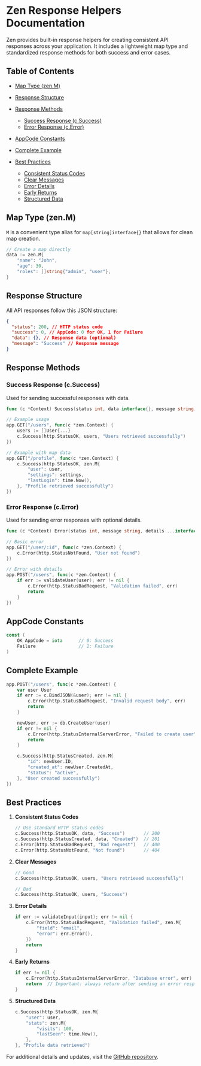 # Zen Response Helpers Documentation

Zen provides built-in response helpers for creating consistent API responses across your application. It includes a lightweight map type and standardized response methods for both success and error cases.

## Table of Contents

- [Map Type (zen.M)](#map-type-zenm)
- [Response Structure](#response-structure)
- [Response Methods](#response-methods)
  - [Success Response (c.Success)](#success-response-csuccess)
  - [Error Response (c.Error)](#error-response-cerror)
- [AppCode Constants](#appcode-constants)
- [Complete Example](#complete-example)
- [Best Practices](#best-practices)

  - [Consistent Status Codes](#consistent-status-codes)
  - [Clear Messages](#clear-messages)
  - [Error Details](#error-details)
  - [Early Returns](#early-returns)
  - [Structured Data](#structured-data)

## Map Type (zen.M)

`M` is a convenient type alias for `map[string]interface{}` that allows for clean map creation.

```go
// Create a map directly
data := zen.M{
    "name": "John",
    "age": 30,
    "roles": []string{"admin", "user"},
}
```

## Response Structure

All API responses follow this JSON structure:

```json
{
  "status": 200, // HTTP status code
  "success": 0, // AppCode: 0 for OK, 1 for Failure
  "data": {}, // Response data (optional)
  "message": "Success" // Response message
}
```

## Response Methods

### Success Response (c.Success)

Used for sending successful responses with data.

```go
func (c *Context) Success(status int, data interface{}, message string)

// Example usage
app.GET("/users", func(c *zen.Context) {
    users := []User{...}
    c.Success(http.StatusOK, users, "Users retrieved successfully")
})

// Example with map data
app.GET("/profile", func(c *zen.Context) {
    c.Success(http.StatusOK, zen.M{
        "user": user,
        "settings": settings,
        "lastLogin": time.Now(),
    }, "Profile retrieved successfully")
})
```

### Error Response (c.Error)

Used for sending error responses with optional details.

```go
func (c *Context) Error(status int, message string, details ...interface{})

// Basic error
app.GET("/user/:id", func(c *zen.Context) {
    c.Error(http.StatusNotFound, "User not found")
})

// Error with details
app.POST("/users", func(c *zen.Context) {
    if err := validateUser(user); err != nil {
        c.Error(http.StatusBadRequest, "Validation failed", err)
        return
    }
})
```

## AppCode Constants

```go
const (
    OK AppCode = iota      // 0: Success
    Failure                // 1: Failure
)
```

## Complete Example

```go
app.POST("/users", func(c *zen.Context) {
    var user User
    if err := c.BindJSON(&user); err != nil {
        c.Error(http.StatusBadRequest, "Invalid request body", err)
        return
    }

    newUser, err := db.CreateUser(user)
    if err != nil {
        c.Error(http.StatusInternalServerError, "Failed to create user", err)
        return
    }

    c.Success(http.StatusCreated, zen.M{
        "id": newUser.ID,
        "created_at": newUser.CreatedAt,
        "status": "active",
    }, "User created successfully")
})
```

## Best Practices

1. **Consistent Status Codes**

   ```go
   // Use standard HTTP status codes
   c.Success(http.StatusOK, data, "Success")       // 200
   c.Success(http.StatusCreated, data, "Created")  // 201
   c.Error(http.StatusBadRequest, "Bad request")   // 400
   c.Error(http.StatusNotFound, "Not found")       // 404
   ```

2. **Clear Messages**

   ```go
   // Good
   c.Success(http.StatusOK, users, "Users retrieved successfully")

   // Bad
   c.Success(http.StatusOK, users, "Success")
   ```

3. **Error Details**

   ```go
   if err := validateInput(input); err != nil {
       c.Error(http.StatusBadRequest, "Validation failed", zen.M{
           "field": "email",
           "error": err.Error(),
       })
       return
   }
   ```

4. **Early Returns**

   ```go
   if err != nil {
       c.Error(http.StatusInternalServerError, "Database error", err)
       return  // Important: always return after sending an error response
   }
   ```

5. **Structured Data**
   ```go
   c.Success(http.StatusOK, zen.M{
       "user": user,
       "stats": zen.M{
           "visits": 100,
           "lastSeen": time.Now(),
       },
   }, "Profile data retrieved")
   ```

For additional details and updates, visit the [GitHub repository](https://github.com/ThembinkosiThemba/zen).

